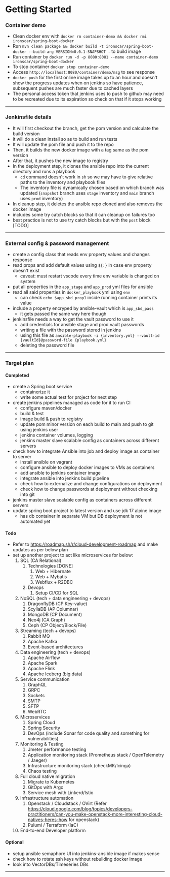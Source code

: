 # Getting Started

### Container demo
- Clean docker env with ```docker rm container-demo && docker rmi ironscar/spring-boot-docker```
- Run ```mvn clean package && docker build -t ironscar/spring-boot-docker --build-arg VERSION=0.0.1-SNAPSHOT .``` to build image
- Run container by ```docker run -d -p 8080:8081 --name container-demo ironscar/spring-boot-docker```
- To stop container ```docker stop container-demo```
- Access ```http://localhost:8080/container/demo/msg``` to see response
- ```docker push``` for the first online image takes up to an hour and doesn't show the progress updates when on jenkins so have patience, subsequent pushes are much faster due to cached layers
- The personal access token that jenkins uses to push to github may need to be recreated due to its expiration so check on that if it stops working

---

### Jenkinsfile details

- It will first checkout the branch, get the pom version and calculate the build version
- it will do a clean install so as to build and run tests
- It will update the pom file and push it to the repo
- Then, it builds the new docker image with a tag same as the pom version
- After that, it pushes the new image to registry
- In the deployment step, it clones the ansible repo into the current directory and runs a playbook
  - `cd` command doesn't work in `sh` so we may have to give relative paths to the inventory and playbook files
  - The inventory file is dynamically chosen based on which branch was updated (`snapshot` branch uses `stage` inventory and `main` branch uses `prod` inventory)
- In cleanup step, it deletes the ansible repo cloned and also removes the docker image
- includes some try catch blocks so that it can cleanup on failures too
- best practice is not to use try catch blocks but with the `post` block [TODO]

---

### External config & password management

- create a config class that reads env property values and changes response
- read props and add default values using `${:}` in case env property doesn't exist
  - caveat: must restart vscode every time env variable is changed on system
- put all properties in the `app_stage` and `app_prod` yml files for ansible
- read all said properties in `docker_playbook` yml using `env`
  - can check `echo $app_sbd_prop1` inside running container prints its value
- include a property encryped by ansible-vault which is `app_sbd_pass`
  - it gets passed the same way here though
- jenkinsfile needs a way to get the vault password to use it
  - add credentials for ansible stage and prod vault passwords
  - writing a file with the password stored in jenkins
  - using this file as `ansible-playbook -i {inventory.yml} --vault-id {vaultId}@password-file {playbook.yml}`
  - deleting the password file

---

### Target plan

#### Completed

- create a Spring boot service
	- containerize it
	- write some actual test for project for next step
- create jenkins pipelines managed as code for it to run CI
	- configure maven/docker
	- build & test
	- image build & push to registry
	- update pom minor version on each build to main and push to git using jenkins user
	- jenkins container volumes, logging
	- jenkins master slave scalable config as containers across different servers
- check how to integrate Ansible into job and deploy image as container to server
	- install ansible on vagrant
	- configure ansible to deploy docker images to VMs as containers
	- add ansible to jenkins container image
	- integrate ansible into jenkins build pipeline
	- check how to externalize and change configurations on deployment
	- check how to change passwords at deployment without checking into git
- jenkins master slave scalable config as containers across different servers
- update spring boot project to latest version and use jdk 17 alpine image
    - has db container in separate VM but DB deployment is not automated yet

#### Todo

- Refer to https://roadmap.sh/r/cloud-development-roadmap and make updates as per below plan
- set up another project to act like microservices for below:
	1. SQL (CA Relational)
		1. Technologies [DONE]
			1. Web + Hibernate
			2. Web + Mybatis
			3. Webflux + R2DBC
		2. Devops
			1. Setup CI/CD for SQL
	2. NoSQL (tech + data engineering + devops)
		1. DragonflyDB (CP Key-value)
		2. ScyllaDB (AP Columnar)
		3. MongoDB (CP Document)
		4. Neo4j (CA Graph)
		5. Ceph (CP Object/Block/File)
    3. Streaming (tech + devops)
        1. Rabbit MQ
        2. Apache Kafka
        3. Event-based architectures
	4. Data engineering (tech + devops)
		1. Apache Airflow
		2. Apache Spark
		3. Apache Flink
		4. Apache Iceberg (big data)
	5. Service communication
		1. GraphQL
		2. GRPC
		3. Sockets
		4. SMTP
		5. SFTP
		6. WebRTC
	6. Microservices
		1. Spring Cloud
		2. Spring Security
		3. DevOps (include Sonar for code quality and something for vulnerabilities)
    7. Monitoring & Testing 
        1. Jmeter performance testing
        2. Application monitoring stack (Prometheus stack / OpenTelemetry / Jaeger)
        3. Infrastructure monitoring stack (checkMK/Icinga)
        4. Chaos testing
    8. Full cloud native migration
        1. Migrate to Kubernetes
        2. GitOps with Argo
        3. Service mesh with Linkerd/Istio
    9. Infrastructure automation
        1. Openstack / Cloudstack / OVirt (Refer https://cloud.google.com/blog/topics/developers-practitioners/can-you-make-openstack-more-interesting-cloud-natives-heres-how for openstack)
        2. Pulumi / Terraform (IaC)
    10. End-to-end Developer platform

#### Optional

- setup ansible semaphore UI into jenkins-ansible image if makes sense
- check how to rotate ssh keys without rebuilding docker image
- look into VectorDBs/Timeseries DBs

---
